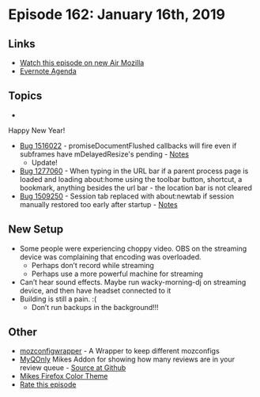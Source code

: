 # Episode 162: January 16th, 2019

## Links
* [Watch this episode on new Air Mozilla](https://air.mozilla.org/event-redirect/318580/)
* [Evernote Agenda](https://www.evernote.com/shard/s434/client/snv?noteGuid=534eeccf-3988-4e1c-ac4b-3acde3fb991a&noteKey=ad00fb501fe48556&sn=https%3A%2F%2Fwww.evernote.com%2Fshard%2Fs434%2Fsh%2F534eeccf-3988-4e1c-ac4b-3acde3fb991a%2Fad00fb501fe48556&title=January%2B16th%252C%2B2019%2B-%2BEpisode%2B162)

## Topics
  - 
Happy New Year!
* [Bug 1516022](https://bugzilla.mozilla.org/show_bug.cgi?id=1516022) - promiseDocumentFlushed callbacks will fire even if subframes have mDelayedResize's pending - [Notes](https://www.evernote.com/shard/s434/client/snv?noteGuid=1469f1e9-43a1-4f37-b2d3-3c8209203725&noteKey=4bff46100c191325&sn=https%3A%2F%2Fwww.evernote.com%2Fshard%2Fs434%2Fsh%2F1469f1e9-43a1-4f37-b2d3-3c8209203725%2F4bff46100c191325&title=Bug%2B1516022%2B-%2BpromiseDocumentFlushed%2Bcallbacks%2Bwill%2Bfire%2Beven%2Bif%2Bsubframes%2Bhave%2BmDelayedResize%2527s%2Bpending)
  - Update!
* [Bug 1277060](https://bugzilla.mozilla.org/show_bug.cgi?id=1277060) - When typing in the URL bar if a parent process page is loaded and loading about:home using the toolbar button, shortcut, a bookmark, anything besides the url bar - the location bar is not cleared
* [Bug 1509250](https://bugzilla.mozilla.org/show_bug.cgi?id=1509250) - Session tab replaced with about:newtab if session manually restored too early after startup - [Notes](https://www.evernote.com/shard/s434/client/snv?noteGuid=4333f62a-a180-477d-a081-61c0ae7151b5&noteKey=74c177e7c6ffaf4f&sn=https%3A%2F%2Fwww.evernote.com%2Fshard%2Fs434%2Fsh%2F4333f62a-a180-477d-a081-61c0ae7151b5%2F74c177e7c6ffaf4f&title=Bug%2B1509250%2B-%2BSession%2Btab%2Breplaced%2Bwith%2Babout%253Anewtab%2Bif%2Bsession%2Bmanually%2Brestored%2Btoo%2Bearly%2Bafter%2Bstartup)

## New Setup
* Some people were experiencing choppy video. OBS on the streaming device was complaining that encoding was overloaded.
  - Perhaps don’t record while streaming
  - Perhaps use a more powerful machine for streaming
* Can’t hear sound effects. Maybe run wacky-morning-dj on streaming device, and then have headset connected to it
* Building is still a pain. :(
  - Don’t run backups in the background!!!

## Other
* [mozconfigwrapper](https://github.com/ahal/mozconfigwrapper) - A Wrapper to keep different mozconfigs
* [MyQOnly](https://addons.mozilla.org/en-US/firefox/addon/myqonly/) Mikes Addon for showing how many reviews are in your review queue - [Source at Github](https://github.com/mikeconley/myqonly)
* [Mikes Firefox Color Theme](https://addons.mozilla.org/en-US/firefox/addon/electricbluegaloo/)
* [Rate this episode](https://goo.gl/forms/pHHaPFKnRR5Auccs1)
